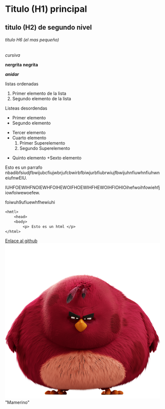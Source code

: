 # Titulo (H1) principal

## titulo (H2) de segundo nivel

###### titulo H6 (el mas pequeño)

_cursiva_

**nergrita** __negrita__

**_anidar_**

listas ordenadas
1. Primer elemento de la lista
2. Segundo elemento de la lista

Listeas desordendas

* Primer elemento
* Segundo elemento
- Tercer elemento
- Cuarto elemento
    1. Primer Superelemento
    2. Segundo Superelemento
+ Quinto elemento
+Sexto elemento

Esto es un parrafo nbadibfsiudjfbwijubcfiujwbrjufcbwirbfbiwjurbfiubrwiujfbwijuhnfiuwhnfiuhwneiufnwEIU.

IUHFOEWIHFNOIEWHFOIHEWOIFHOEWIHFHEWOIHFIOHIOihefwoihfowiehfjiowfoiwewoefew.

foiwuh9ufiuewhfhewiuhi

```
<hmtl>
    <head>
    <body>
        <p> Esto es un html </p>
</html>
```

[Enlace al github](https://github.com/Pavlotesto/MiprimerHTML "Enlace al github")
![Imagen de mamerino](https://github.com/Pavlotesto/MiprimerHTML/blob/main/mamerino.png)
"Mamerino"

